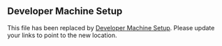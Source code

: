 Developer Machine Setup
-----------------------------

This file has been replaced by [Developer Machine Setup](../dev-setup.html). Please update your links to point to the new location.
